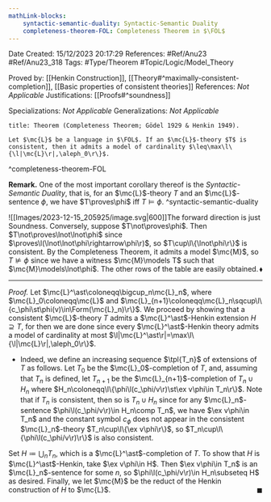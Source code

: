 ```yaml
---
mathLink-blocks:
    syntactic-semantic-duality: Syntactic-Semantic Duality
    completeness-theorem-FOL: Completeness Theorem in $\FOL$
---
```


<div class="topSpace"></div>

Date Created: 15/12/2023 20:17:29
References: #Ref/Anu23 #Ref/Anu23_318
Tags: #Type/Theorem #Topic/Logic/Model_Theory

Proved by: [[Henkin Construction]], [[Theory#^maximally-consistent-completion]], [[Basic properties of consistent theories]]
References: <i>Not Applicable</i>
Justifications: [[Proofs#^soundness]]

Specializations: <i>Not Applicable</i>
Generalizations: <i>Not Applicable</i>

``` ad-Theorem
title: Theorem (Completeness Theorem; Gödel 1929 & Henkin 1949).

Let $\mc{L}$ be a language in $\FOL$. If an $\mc{L}$-theory $T$ is consistent, then it admits a model of cardinality $\leq\max\l\{\l|\mc{L}\r|,\aleph_0\r\}$.

```
^completeness-theorem-FOL

<b>Remark.</b> One of the most important corollary thereof is the <i>Syntactic-Semantic Duality</i>, that is, for an $\mc{L}$-theory $T$ and an $\mc{L}$-sentence $\phi$, we have $T\proves\phi$ iff $T\models\phi$. ^syntactic-semantic-duality

![[Images/2023-12-15_205925/image.svg|600]]The forward direction is just Soundness. Conversely, suppose $T\not\proves\phi$. Then $T\not\proves\lnot\lnot\phi$ since $\proves\l(\lnot\lnot\phi\rightarrow\phi\r)$, so $T\cup\l\{\lnot\phi\r\}$ is consistent. By the Completeness Theorem, it admits a model $\mc{M}$, so $T\not\models\phi$ since we have a witness $\mc{M}\models T$ such that $\mc{M}\models\lnot\phi$. The other rows of the table are easily obtained.<span style="float:right;">$\blacklozenge$</span>

---

<i>Proof.</i> Let $\mc{L}^\ast\coloneqq\bigcup_n\mc{L}_n$, where $\mc{L}_0\coloneqq\mc{L}$ and $\mc{L}_{n+1}\coloneqq\mc{L}_n\sqcup\l\{c_\phi\st\phi(v)\in\Form(\mc{L}_n)\r\}$. We proceed by showing that a consistent $\mc{L}$-theory $T$ admits a $\mc{L}^\ast$-Henkin extension $H\supseteq T$, for then we are done since every $\mc{L}^\ast$-Henkin theory admits a model of cardinality at most $\l|\mc{L}^\ast\r|=\max\l\{\l|\mc{L}\r|,\aleph_0\r\}$.
* Indeed, we define an increasing sequence $\tpl{T_n}$ of extensions of $T$ as follows. Let $T_0$ be the $\mc{L}_0$-completion of $T$, and, assuming that $T_n$ is defined, let $T_{n+1}$ be the $\mc{L}_{n+1}$-completion of $T_n\cup H_n$ where $H_n\coloneqq\l\{\phi\l(c_\phi/v\r)\st\ex v\phi\in T_n\r\}$. Note that if $T_n$ is consistent, then so is $T_n\cup H_n$ since for any $\mc{L}_n$-sentence $\phi\l(c_\phi/v\r)\in H_n\comp T_n$, we have $\ex v\phi\in T_n$ and the constant symbol $c_\phi$ does not appear in the consistent $\mc{L}_n$-theory $T_n\cup\l\{\ex v\phi\r\}$, so $T_n\cup\l\{\phi\l(c_\phi/v\r)\r\}$ is also consistent.

Set $H\coloneqq\bigcup_nT_n$, which is a $\mc{L}^\ast$-completion of $T$. To show that $H$ is $\mc{L}^\ast$-Henkin, take $\ex v\phi\in H$. Then $\ex v\phi\in T_n$ is an $\mc{L}_n$-sentence for some $n$, so $\phi\l(c_\phi/v\r)\in H_n\subseteq H$ as desired. Finally, we let $\mc{M}$ be the reduct of the Henkin construction of $H$ to $\mc{L}$.<span style="float:right;">$\blacksquare$</span>
